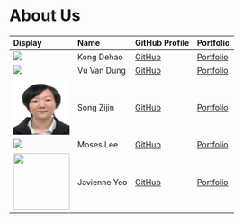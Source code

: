 # About Us

| Display                                                                                     | Name         | GitHub Profile                            | Portfolio                        |
|:--------------------------------------------------------------------------------------------|:-------------|:------------------------------------------|:---------------------------------|
| ![](https://avatars.githubusercontent.com/u/16986946?v=4&s=100)                             | Kong Dehao   | [GitHub](https://github.com/kdh3799)      | [Portfolio](./team/kdh3799)      |
| ![](https://avatars.githubusercontent.com/u/44609036?v=4&s=100)                             | Vu Van Dung  | [GitHub](https://github.com/joulev)       | [Portfolio](./team/joulev)       |
| <img src="./otherImages%2FZijinProfile.jpg" width="100px" height="100px" />                 | Song Zijin   | [GitHub](https://github.com/SongZijin)    | [Portfolio](./team/songzijin)    |
| ![](https://avatars.githubusercontent.com/u/72350236?v=4&s=100)                             | Moses Lee    | [GitHub](https://github.com/moseslee9012) | [Portfolio](./team/moseslee9012) |
| <img src="https://avatars.githubusercontent.com/u/88180884" width="100px" height="100px" /> | Javienne Yeo | [GitHub](https://github.com/javienneyeo)  | [Portfolio](./team/javienneyeo)  |
